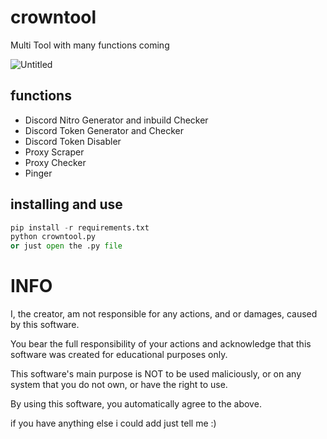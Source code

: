 # crowntool
Multi Tool with many functions coming

![Untitled](https://i.ibb.co/v3gzZ8F/Untitled.png)
## functions

- Discord Nitro Generator and inbuild Checker
- Discord Token Generator and Checker
- Discord Token Disabler
- Proxy Scraper
- Proxy Checker
- Pinger

## installing and use
```python
pip install -r requirements.txt
python crowntool.py
or just open the .py file
```

# INFO

I, the creator, am not responsible for any actions, and or damages, caused by this software.

You bear the full responsibility of your actions and acknowledge that this software was created for educational purposes only.

This software's main purpose is NOT to be used maliciously, or on any system that you do not own, or have the right to use.

By using this software, you automatically agree to the above.

if you have anything else i could add just tell me :)
